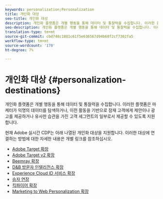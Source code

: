```yaml
---
keywords: personalization;Personalization
title: 개인화 대상
seo-title: 개인화 대상
description: 개인화 플랫폼은 개별 행동을 통해 데이터 및 통찰력을 수집합니다. 이러한 플랫폼은 마케터가 익명의 데이터를 탐색하거나, 이전 활동을 기반으로 잠재 고객에게 제안이나 광고를 제공하거나 유사한 습관을 가진 고객 세그먼트의 일부로서 제공할 수 있도록 지원합니다.
seo-description: 개인화 플랫폼은 개별 행동을 통해 데이터 및 통찰력을 수집합니다. 이러한 플랫폼은 마케터가 익명의 데이터를 탐색하거나, 이전 활동을 기반으로 잠재 고객에게 제안이나 광고를 제공하거나 유사한 습관을 가진 고객 세그먼트의 일부로서 제공할 수 있도록 지원합니다.
translation-type: tm+mt
source-git-commit: cbd748c1881c61f5e636567d94b68f2cf7302fa5
workflow-type: tm+mt
source-wordcount: '170'
ht-degree: 7%

---
```



# 개인화 대상 {#personalization-destinations}

개인화 플랫폼은 개별 행동을 통해 데이터 및 통찰력을 수집합니다. 이러한 플랫폼은 마케터가 익명의 데이터를 탐색하거나, 이전 활동을 기반으로 잠재 고객에게 제안이나 광고를 제공하거나 유사한 습관을 가진 고객 세그먼트의 일부로서 제공할 수 있도록 지원합니다.

현재 Adobe 실시간 CDP는 아래 나열된 개인화 대상을 지원합니다. 이러한 대상에 연결하는 방법에 대한 자세한 내용은 개별 링크를 참조하십시오.

* [Adobe Target 확장](/help/rtcdp/destinations/adobe-target-extension.md)
* [Adobe Target v2 확장](/help/rtcdp/destinations/adobe-target-v2-extension.md)
* [Beemray 확장](/help/rtcdp/destinations/beemray-extension.md)
* [D&amp;B 방문자 인텔리전스 확장](/help/rtcdp/destinations/dnb-extension.md)
* [Experience Cloud ID 서비스 확장](/help/rtcdp/destinations/adobe-ecid-extension.md)
* [승자 연장](/help/rtcdp/destinations/gainsight-extension.md)
* [킥파이어 확장](/help/rtcdp/destinations/kickfire-extension.md)
* [Marketing to Web Personalization 확장](marketo-web-personalization-extension.md)

